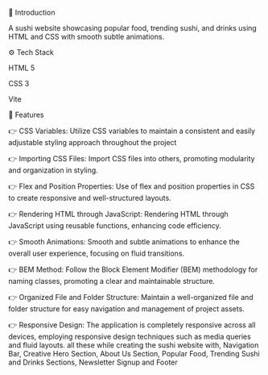 🤖 Introduction

A sushi website showcasing popular food, trending sushi, and drinks using HTML and CSS with smooth subtle animations.

⚙️ Tech Stack

HTML 5

CSS 3

Vite

🔋 Features

👉 CSS Variables: Utilize CSS variables to maintain a consistent and easily adjustable styling approach throughout the project

👉 Importing CSS Files: Import CSS files into others, promoting modularity and organization in styling.

👉 Flex and Position Properties: Use of flex and position properties in CSS to create responsive and well-structured layouts.

👉 Rendering HTML through JavaScript: Rendering HTML through JavaScript using reusable functions, enhancing code efficiency.

👉 Smooth Animations: Smooth and subtle animations to enhance the overall user experience, focusing on fluid transitions.

👉 BEM Method: Follow the Block Element Modifier (BEM) methodology for naming classes, promoting a clear and maintainable structure.

👉 Organized File and Folder Structure: Maintain a well-organized file and folder structure for easy navigation and management of project assets.

👉 Responsive Design: The application is completely responsive across all devices, employing responsive design techniques such as media queries and fluid layouts.
all these while creating the sushi website with, Navigation Bar, Creative Hero Section, About Us Section, Popular Food, Trending Sushi and Drinks Sections,
Newsletter Signup and Footer

